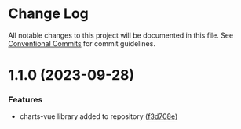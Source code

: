 # Change Log

All notable changes to this project will be documented in this file.
See [Conventional Commits](https://conventionalcommits.org) for commit guidelines.

# 1.1.0 (2023-09-28)

### Features

- charts-vue library added to repository ([f3d708e](https://github.com/visa/visa-chart-components/commit/f3d708ee0197853f448911f43fff4ce3e25a02bc))
